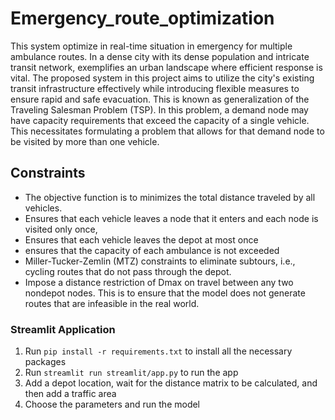 # Emergency_route_optimization

 This system optimize in real-time situation in emergency for multiple ambulance routes. In a dense city with its dense population and intricate transit network, exemplifies an urban landscape where efficient response is vital. The proposed system in this project aims to utilize the city's existing transit infrastructure effectively while introducing flexible measures to ensure rapid and safe evacuation. This is known as generalization of the Traveling Salesman Problem (TSP). In this problem, a demand node may
have capacity requirements that exceed the capacity of a single vehicle. This necessitates formulating a problem that allows for that demand node to be visited by more than one vehicle.

## Constraints

- The objective function is to minimizes the total distance traveled by all vehicles. 
- Ensures that each vehicle leaves a node that it enters and each node is visited only once,
- Ensures that each vehicle leaves the depot at most once
- ensures that the capacity of each ambulance is not exceeded
- Miller-Tucker-Zemlin (MTZ) constraints to eliminate subtours, i.e., cycling routes that do not pass through the depot.
- Impose a distance restriction of Dmax on travel between any two nondepot nodes. This is to ensure that the model does not generate routes that are infeasible in the real world.

### Streamlit Application

1. Run `pip install -r requirements.txt` to install all the necessary packages
2. Run `streamlit run streamlit/app.py` to run the app
3. Add a depot location, wait for the distance matrix to be calculated, and then add a traffic area
4. Choose the parameters and run the model
